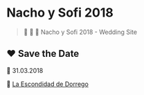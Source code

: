 # Nacho y Sofi 2018

> 👰 💍 🤵 Nacho y Sofi 2018 - Wedding Site

## ❤️ Save the Date
📅 31.03.2018 

🎉 [La Escondidad de Dorrego](http://www.dorrego.com.ar/)
